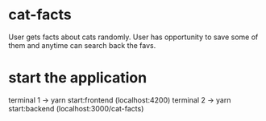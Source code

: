 # cat-facts
User gets facts about cats randomly. User has opportunity to save some of them and anytime can search back the favs.

# start the application
terminal 1 -> yarn start:frontend (localhost:4200)
terminal 2 -> yarn start:backend  (localhost:3000/cat-facts)
